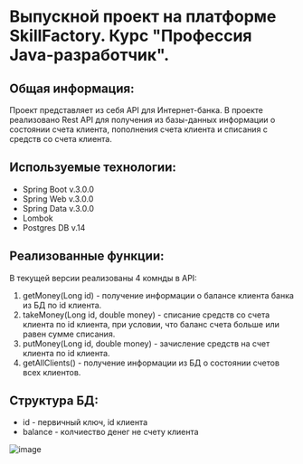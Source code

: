 # Выпускной проект на платформе SkillFactory. Курс "Профессия Java-разработчик".

## Общая информация:
Проект представляет из себя API для Интернет-банка.
В проекте реализовано Rest API для получения из базы-данных информации о состоянии
счета клиента, пополнения счета клиента и списания с средств со счета клиента.

## Используемые технологии:
* Spring Boot v.3.0.0
* Spring Web v.3.0.0
* Spring Data v.3.0.0
* Lombok 
* Postgres DB v.14

## Реализованные функции:
В текущей версии реализованы 4 комнды в API:
1. getMoney(Long id) - получение информации о балансе клиента банка из БД по id клиента.
2. takeMoney(Long id, double money) - списание средств со счета клиента по id клиента, при условии, что баланс счета больше или равен сумме списания.
3. putMoney(Long id, double money) - зачисление средств на счет клиента по id клиента.
4. getAllClients() - получение информации из БД о состоянии счетов всех клиентов.

## Структура БД:
* id - первичный ключ, id клиента
* balance - колчиество денег не счету клиента

![image](https://user-images.githubusercontent.com/93705476/208083551-fb8be15e-149e-4cee-9342-dbeb3d7358e0.png)
